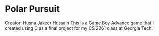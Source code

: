 # Polar Pursuit
Creator: Husna Jakeer Hussain
This is a Game Boy Advance game that I created using C as a final project for my CS 2261 class at Georgia Tech.
